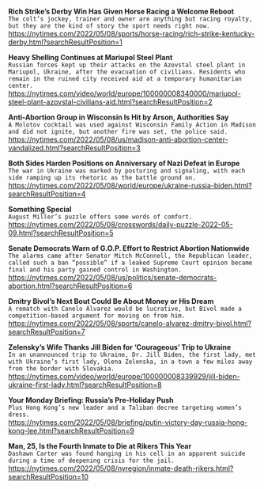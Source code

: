 **Rich Strike’s Derby Win Has Given Horse Racing a Welcome Reboot**\
`The colt’s jockey, trainer and owner are anything but racing royalty, but they are the kind of story the sport needs right now.`\
https://nytimes.com/2022/05/08/sports/horse-racing/rich-strike-kentucky-derby.html?searchResultPosition=1

**Heavy Shelling Continues at Mariupol Steel Plant**\
`Russian forces kept up their attacks on the Azovstal steel plant in Mariupol, Ukraine, after the evacuation of civilians. Residents who remain in the ruined city received aid at a temporary humanitarian center.`\
https://nytimes.com/video/world/europe/100000008340000/mariupol-steel-plant-azovstal-civilians-aid.html?searchResultPosition=2

**Anti-Abortion Group in Wisconsin Is Hit by Arson, Authorities Say**\
`A Molotov cocktail was used against Wisconsin Family Action in Madison and did not ignite, but another fire was set, the police said.`\
https://nytimes.com/2022/05/08/us/madison-anti-abortion-center-vandalized.html?searchResultPosition=3

**Both Sides Harden Positions on Anniversary of Nazi Defeat in Europe**\
`The war in Ukraine was marked by posturing and signaling, with each side ramping up its rhetoric as the battle ground on.`\
https://nytimes.com/2022/05/08/world/europe/ukraine-russia-biden.html?searchResultPosition=4

**Something Special**\
`August Miller’s puzzle offers some words of comfort.`\
https://nytimes.com/2022/05/08/crosswords/daily-puzzle-2022-05-09.html?searchResultPosition=5

**Senate Democrats Warn of G.O.P. Effort to Restrict Abortion Nationwide**\
`The alarms came after Senator Mitch McConnell, the Republican leader, called such a ban “possible” if a leaked Supreme Court opinion became final and his party gained control in Washington.`\
https://nytimes.com/2022/05/08/us/politics/senate-democrats-abortion.html?searchResultPosition=6

**Dmitry Bivol’s Next Bout Could Be About Money or His Dream**\
`A rematch with Canelo Álvarez would be lucrative, but Bivol made a competition-based argument for moving on from him.`\
https://nytimes.com/2022/05/08/sports/canelo-alvarez-dmitry-bivol.html?searchResultPosition=7

**Zelensky’s Wife Thanks Jill Biden for ‘Courageous’ Trip to Ukraine**\
`In an unannounced trip to Ukraine, Dr. Jill Biden, the first lady, met with Ukraine’s first lady, Olena Zelenska, in a town a few miles away from the border with Slovakia.`\
https://nytimes.com/video/world/europe/100000008339929/jill-biden-ukraine-first-lady.html?searchResultPosition=8

**Your Monday Briefing: Russia’s Pre-Holiday Push**\
`Plus Hong Kong’s new leader and a Taliban decree targeting women’s dress.`\
https://nytimes.com/2022/05/08/briefing/putin-victory-day-russia-hong-kong-lee.html?searchResultPosition=9

**Man, 25, Is the Fourth Inmate to Die at Rikers This Year**\
`Dashawn Carter was found hanging in his cell in an apparent suicide during a time of deepening crisis for the jail.`\
https://nytimes.com/2022/05/08/nyregion/inmate-death-rikers.html?searchResultPosition=10


